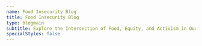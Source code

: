 ```yaml
---
name: Food Insecurity Blog
title: Food Insecurity Blog
type: blogmain
subtitle: Explore the Intersection of Food, Equity, and Activism in Our Backyard.
specialStyles: false
---
```

